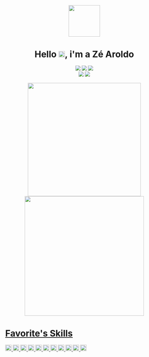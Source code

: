 

<div align="center">
  <img src="https://media1.giphy.com/media/jdPMeyv9rn0hZHh8n9/giphy.gif?cid=790b761174c4fa17c472be80ecb90deb79faa6c031a22037&rid=giphy.gif&ct=s" width="100">
</div>
<h1 align="center" height="30px">Hello <img src="https://raw.githubusercontent.com/kaueMarques/kaueMarques/master/hi.gif" height="20pt">, i'm a Zé Aroldo</h1>
<div align="center">
  <!-- Discord -->
  <a href="#" target="_blank"><img src="https://img.shields.io/badge/Discord-5865F2?style=for-the-badge&logo=discord&logoColor=white"></a>
  <!-- Gmail -->
  <a href="mailto:joseharoldoparente@gmail.com" target="_blank"><img src="https://img.shields.io/badge/Gmail-D14836?style=for-the-badge&logo=gmail&logoColor=white"></a>
  <!-- Linkedin -->
  <a href="https://www.linkedin.com/in/josearoldosoares/" target="_blank"><img src="https://img.shields.io/badge/LinkedIn-0077B5?style=for-the-badge&logo=linkedin&logoColor=white"></a>
</div>
<div align="center">
   <!-- Facebook -->
  <a href="https://www.facebook.com/haroldo.parente" target="_blank"><img src="https://img.shields.io/badge/Facebook-1877F2?style=for-the-badge&logo=facebook&logoColor=white"></a>
  <!-- Instagram -->
  <a href="https://www.instagram.com/haroldoparente" target="_blank"><img src="https://img.shields.io/badge/Instagram-E4405F?style=for-the-badge&logo=instagram&logoColor=white"></a>
</div>
</br>
  <div align="center">
  <a href="https://github.com/zeharoldoparente">
  <img width="360em" src="https://github-readme-stats.vercel.app/api?username=zeharoldoparente&show_icons=true&theme=tokyonight&include_all_commits=true&count_private=true"/>
  <img width="380em" src="https://github-readme-streak-stats.herokuapp.com/?user=zeharoldoparente&theme=tokyonight"/>
</div>

<div display="inline-block">
  <h1>Favorite's Skills</h1>
  <img src="https://cdn.jsdelivr.net/gh/devicons/devicon/icons/flutter/flutter-original.svg" height="20px">
  <img src="https://cdn.jsdelivr.net/gh/devicons/devicon/icons/dart/dart-original.svg" height="20px">
  <img src="https://cdn.jsdelivr.net/gh/devicons/devicon/icons/html5/html5-original.svg" height="20px">
  <img src="https://cdn.jsdelivr.net/gh/devicons/devicon/icons/css3/css3-original.svg" height="20px">
  <img src="https://cdn.jsdelivr.net/gh/devicons/devicon/icons/javascript/javascript-original.svg" height="20px">
  <img src="https://cdn.jsdelivr.net/gh/devicons/devicon@latest/icons/php/php-original.svg" height="20px">
  <img src="https://cdn.jsdelivr.net/gh/devicons/devicon/icons/typescript/typescript-original.svg" height="20px">
  <img src="https://cdn.jsdelivr.net/gh/devicons/devicon/icons/bootstrap/bootstrap-original.svg" height="20px">
  <img src="https://cdn.jsdelivr.net/gh/devicons/devicon/icons/react/react-original.svg" height="20px">
  <img src="https://cdn.jsdelivr.net/gh/devicons/devicon/icons/figma/figma-original.svg" height="20px">
  <img src="https://cdn.jsdelivr.net/gh/devicons/devicon/icons/linux/linux-original.svg" height="20px">

</div>
  
  
  
  
  
  
  <!--
https://github-readme-stats.vercel.app/api/top-langs/?username=zeharoldoparente&layout=compact&langs_count=7&theme=tokyonight
